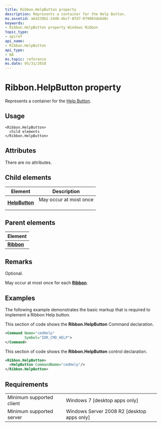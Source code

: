 ```yaml
---
title: Ribbon.HelpButton property
description: Represents a container for the Help Button.
ms.assetid: a64239b2-2440-4bcf-8fd7-079003de6d8c
keywords:
- Ribbon.HelpButton property Windows Ribbon
topic_type:
- apiref
api_name:
- Ribbon.HelpButton
api_type:
- NA
ms.topic: reference
ms.date: 05/31/2018
---
```


# Ribbon.HelpButton property

Represents a container for the [Help Button](windowsribbon-controls-helpbutton.md).

## Usage

``` syntax
<Ribbon.HelpButton>
  child elements
</Ribbon.HelpButton>
```

## Attributes

There are no attributes.

## Child elements



| Element                                                           | Description                                   |
|-------------------------------------------------------------------|-----------------------------------------------|
| [**HelpButton**](windowsribbon-element-helpbutton.md)<br/> | May occur at most once<br/> <br/> |



## Parent elements



| Element                                                   |
|-----------------------------------------------------------|
| [**Ribbon**](windowsribbon-element-ribbon.md)<br/> |



## Remarks

Optional.

May occur at most once for each [**Ribbon**](windowsribbon-element-ribbon.md).

## Examples

The following example demonstrates the basic markup that is required to implement a Ribbon Help button.

This section of code shows the **Ribbon.HelpButton** Command declaration.


```XML
<Command Name="cmdHelp"
         Symbol="IDR_CMD_HELP">      
</Command>
```



This section of code shows the **Ribbon.HelpButton** control declaration.


```XML
<Ribbon.HelpButton>
  <HelpButton CommandName="cmdHelp"/>
</Ribbon.HelpButton>
```



## Requirements



|                                     |                                                         |
|-------------------------------------|---------------------------------------------------------|
| Minimum supported client<br/> | Windows 7 \[desktop apps only\]<br/>              |
| Minimum supported server<br/> | Windows Server 2008 R2 \[desktop apps only\]<br/> |



 

 





